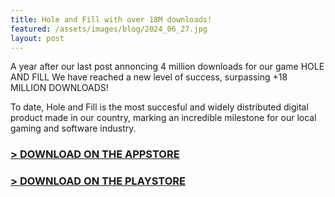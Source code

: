 ```yaml
---
title: Hole and Fill with over 18M downloads!
featured: /assets/images/blog/2024_06_27.jpg
layout: post
---
```


A year after our last post annoncing 4 million downloads for our game HOLE AND FILL We have reached a new level of success, surpassing +18 MILLION DOWNLOADS!

To date, Hole and Fill is the most succesful and widely distributed digital product made in our country, marking an incredible milestone for our local gaming and software industry.

### [> DOWNLOAD ON THE APPSTORE][0]


### [> DOWNLOAD ON THE PLAYSTORE][1]


[0]: https://apps.apple.com/us/app/hole-and-fill-food-hoarding/id6447110104
[1]: https://play.google.com/store/apps/details?id=play.roshka.holefill